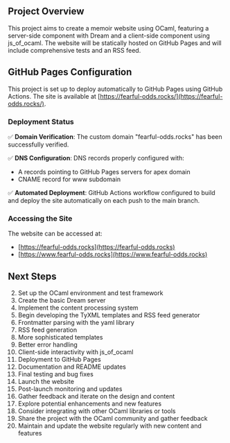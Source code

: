 ## Project Overview

This project aims to create a memoir website using OCaml, featuring a server-side component with Dream and a client-side component using js_of_ocaml. The website will be statically hosted on GitHub Pages and will include comprehensive tests and an RSS feed.

## GitHub Pages Configuration

This project is set up to deploy automatically to GitHub Pages using GitHub Actions. The site is available at [https://fearful-odds.rocks/](https://fearful-odds.rocks/).

### Deployment Status

✅ **Domain Verification**: The custom domain "fearful-odds.rocks" has been successfully verified.

✅ **DNS Configuration**: DNS records properly configured with:
- A records pointing to GitHub Pages servers for apex domain
- CNAME record for www subdomain

✅ **Automated Deployment**: GitHub Actions workflow configured to build and deploy the site automatically on each push to the main branch.

### Accessing the Site

The website can be accessed at:
- [https://fearful-odds.rocks](https://fearful-odds.rocks)
- [https://www.fearful-odds.rocks](https://www.fearful-odds.rocks)

## Next Steps

2. Set up the OCaml environment and test framework
3. Create the basic Dream server
4. Implement the content processing system
5. Begin developing the TyXML templates and RSS feed generator
6. Frontmatter parsing with the yaml library
7. RSS feed generation
8. More sophisticated templates
9. Better error handling
10. Client-side interactivity with js_of_ocaml
11. Deployment to GitHub Pages
12. Documentation and README updates
13. Final testing and bug fixes
14. Launch the website
15. Post-launch monitoring and updates
16. Gather feedback and iterate on the design and content
17. Explore potential enhancements and new features
18. Consider integrating with other OCaml libraries or tools
19. Share the project with the OCaml community and gather feedback
20. Maintain and update the website regularly with new content and features
  